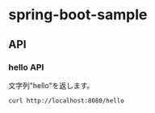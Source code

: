 # spring-boot-sample

## API

### hello API

文字列"hello"を返します。

```text
curl http://localhost:8080/hello
```
